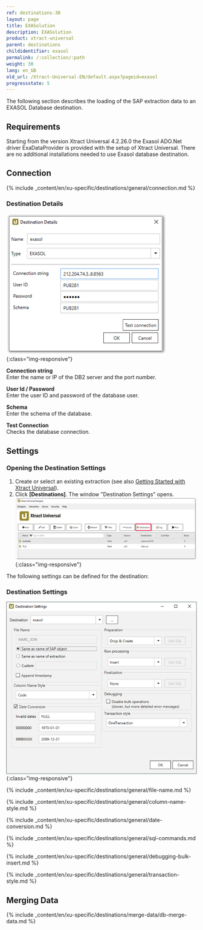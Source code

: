```yaml
---
ref: destinations-30
layout: page
title: EXASolution
description: EXASolution
product: xtract-universal
parent: destinations
childidentifier: exasol
permalink: /:collection/:path
weight: 30
lang: en_GB
old_url: /Xtract-Universal-EN/default.aspx?pageid=exasol
progressstate: 5
---
```


The following section describes the loading of the SAP extraction data to an EXASOL Database destination.

## Requirements

Starting from the version Xtract Universal 4.2.26.0 the Exasol ADO.Net driver ExaDataProvider is provided with the setup of Xtract Universal. There are no additional installations needed to use Exasol database destination.


## Connection

{% include _content/en/xu-specific/destinations/general/connection.md %}	 

### Destination Details

![Exa-Connection](/img/content/Exa-Connection.png){:class="img-responsive"}

**Connection string**<br>
Enter the name or IP of the DB2 server and the port number. 

**User Id / Password**<br>
Enter the user ID and password of the database user.

**Schema**<br>
Enter the schema of the database.
  
**Test Connection**<br>
Checks the database connection.


## Settings

### Opening the Destination Settings
1. Create or select an existing extraction (see also [Getting Started with Xtract Universal](../../getting-started/define-a-table-extraction)).
2. Click **[Destinations]**. The window "Destination Settings" opens.
![Destination-settings](/img/content/xu/xu_designer_destination.png){:class="img-responsive"}

The following settings can be defined for the destination:  

### Destination Settings

![ext_spec_set_de_form](/img/content/exasol-configuration.PNG){:class="img-responsive"}

{% include _content/en/xu-specific/destinations/general/file-name.md %}

{% include _content/en/xu-specific/destinations/general/column-name-style.md %}

{% include _content/en/xu-specific/destinations/general/date-conversion.md %}

{% include _content/en/xu-specific/destinations/general/sql-commands.md %}

{% include _content/en/xu-specific/destinations/general/debugging-bulk-insert.md %}

{% include _content/en/xu-specific/destinations/general/transaction-style.md %}

## Merging Data

{% include _content/en/xu-specific/destinations/merge-data/db-merge-data.md  %}

